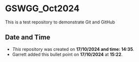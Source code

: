 # GSWGG_Oct2024
This is a test repository to demonstrate Git and GitHub

## Date and Time
- *This* repository was created on **17/10/2024 and time: 14:35**.
- Garrett added this bullet point on **17/10/2024** at **15:22**.